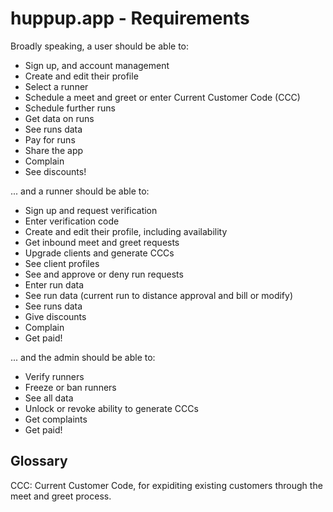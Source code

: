 # huppup.app - Requirements

Broadly speaking, a user should be able to:

- Sign up, and account management
- Create and edit their profile
- Select a runner
- Schedule a meet and greet or enter Current Customer Code (CCC)
- Schedule further runs
- Get data on runs
- See runs data
- Pay for runs
- Share the app
- Complain
- See discounts!

... and a runner should be able to:

- Sign up and request verification
- Enter verification code
- Create and edit their profile, including availability
- Get inbound meet and greet requests
- Upgrade clients and generate CCCs
- See client profiles
- See and approve or deny run requests
- Enter run data
- See run data (current run to distance approval and bill or modify)
- See runs data
- Give discounts
- Complain
- Get paid!

... and the admin should be able to:

- Verify runners
- Freeze or ban runners
- See all data
- Unlock or revoke ability to generate CCCs
- Get complaints
- Get paid!


## Glossary

CCC: Current Customer Code, for expiditing existing customers through the meet and greet process.
